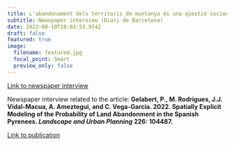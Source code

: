 ```yaml
---
title: L’abandonament dels territoris de muntanya és una qüestió socioeconòmica, no tan ambiental o natural
subtitle: Newspaper interview (Diari de Barcelona)
date: 2022-08-10T18:03:53.974Z
draft: false
featured: true
image:
  filename: featured.jpg
  focal_point: Smart
  preview_only: false
---
```


<a href="https://www.diaridebarcelona.cat/w/abandonament-territoris-muntanya-questio-socioeconomica-no-ambiental-natural?redirect=%2F"> Link to newspaper interview  </a>
<p align="justify">

Newspaper interview related to the article: <b> Gelabert, P., M. Rodrigues, J.J. Vidal-Macua, A. Ameztegui, and C. Vega-Garcia. 2022. Spatially Explicit Modeling of the Probability of Land Abandonment in the Spanish Pyrenees. <i>Landscape and Urban Planning</i> 226: 104487. </b>
  
<a href="https://pjgelabert.netlify.app/publication/spatially-explicit-modeling-of-the-probability-of-land-abandonment-in-the-spanish-pyrenees/"> Link to publication </a>

</p>
